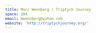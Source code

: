 ```yaml
---
title: Marc Wennberg / Triptych Journey
space: 204
email: mwennberg@yahoo.com
website: 'http://triptychjourney.org/'
---
```



